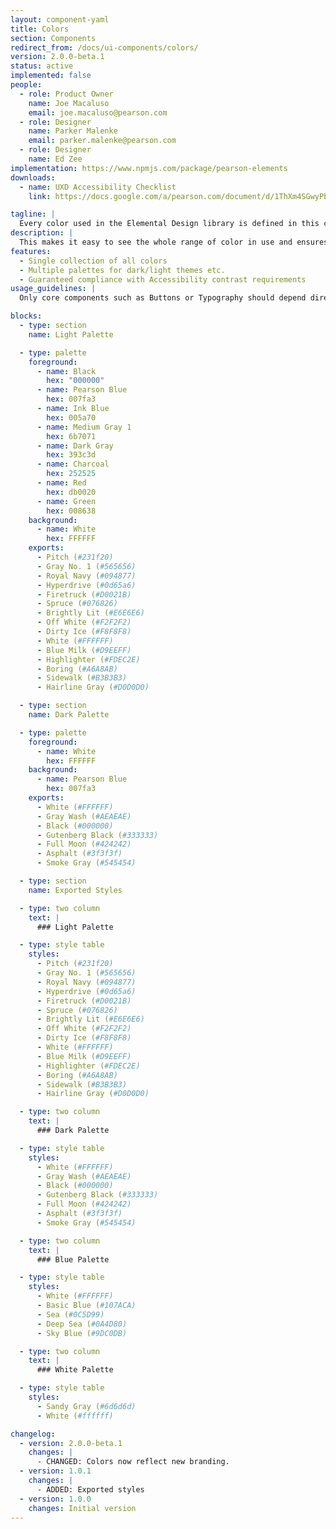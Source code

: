 ```yaml
---
layout: component-yaml
title: Colors
section: Components
redirect_from: /docs/ui-components/colors/
version: 2.0.0-beta.1
status: active
implemented: false
people:
  - role: Product Owner
    name: Joe Macaluso
    email: joe.macaluso@pearson.com
  - role: Designer
    name: Parker Malenke
    email: parker.malenke@pearson.com
  - role: Designer
    name: Ed Zee
implementation: https://www.npmjs.com/package/pearson-elements
downloads:
  - name: UXD Accessibility Checklist
    link: https://docs.google.com/a/pearson.com/document/d/1ThXm4SGwyPb3wtlJGmOWLTRCIWERcLsjtP-jlkGjwAY/edit?usp=sharing

tagline: |
  Every color used in the Elemental Design library is defined in this component.
description: |
  This makes it easy to see the whole range of color in use and ensures we don't have 3 different versions of the same blue. Colors are organized into *Palettes* which contain *Foreground*, *Background*, and *Accent* colors. Any combination of foreground and background colors from the same palette are guaranteed to have sufficient contrast to meet WCAG 2.0 AA guidelines. Accent colors have no contrast guarantee and can be used for visual decoration (separator lines, for example) but not text.
features:
  - Single collection of all colors
  - Multiple palettes for dark/light themes etc.
  - Guaranteed compliance with Accessibility contrast requirements
usage_guidelines: |
  Only core components such as Buttons or Typography should depend directly on the colors component. Higher level components should get their colors indirectly from the core set of components. This makes it easy to update the color usage across the library.

blocks:
  - type: section
    name: Light Palette

  - type: palette
    foreground:
      - name: Black
        hex: "000000"
      - name: Pearson Blue
        hex: 007fa3
      - name: Ink Blue
        hex: 005a70
      - name: Medium Gray 1
        hex: 6b7071
      - name: Dark Gray
        hex: 393c3d
      - name: Charcoal
        hex: 252525
      - name: Red
        hex: db0020
      - name: Green
        hex: 008638
    background:
      - name: White
        hex: FFFFFF
    exports:
      - Pitch (#231f20)
      - Gray No. 1 (#565656)
      - Royal Navy (#094877)
      - Hyperdrive (#0d65a6)
      - Firetruck (#D0021B)
      - Spruce (#076826)
      - Brightly Lit (#E6E6E6)
      - Off White (#F2F2F2)
      - Dirty Ice (#F8F8F8)
      - White (#FFFFFF)
      - Blue Milk (#D9EEFF)
      - Highlighter (#FDEC2E)
      - Boring (#A6A8AB)
      - Sidewalk (#B3B3B3)
      - Hairline Gray (#D0D0D0)

  - type: section
    name: Dark Palette

  - type: palette
    foreground:
      - name: White
        hex: FFFFFF
    background:
      - name: Pearson Blue
        hex: 007fa3
    exports:
      - White (#FFFFFF)
      - Gray Wash (#AEAEAE)
      - Black (#000000)
      - Gutenberg Black (#333333)
      - Full Moon (#424242)
      - Asphalt (#3f3f3f)
      - Smoke Gray (#545454)

  - type: section
    name: Exported Styles

  - type: two column
    text: |
      ### Light Palette

  - type: style table
    styles:
      - Pitch (#231f20)
      - Gray No. 1 (#565656)
      - Royal Navy (#094877)
      - Hyperdrive (#0d65a6)
      - Firetruck (#D0021B)
      - Spruce (#076826)
      - Brightly Lit (#E6E6E6)
      - Off White (#F2F2F2)
      - Dirty Ice (#F8F8F8)
      - White (#FFFFFF)
      - Blue Milk (#D9EEFF)
      - Highlighter (#FDEC2E)
      - Boring (#A6A8AB)
      - Sidewalk (#B3B3B3)
      - Hairline Gray (#D0D0D0)

  - type: two column
    text: |
      ### Dark Palette

  - type: style table
    styles:
      - White (#FFFFFF)
      - Gray Wash (#AEAEAE)
      - Black (#000000)
      - Gutenberg Black (#333333)
      - Full Moon (#424242)
      - Asphalt (#3f3f3f)
      - Smoke Gray (#545454)

  - type: two column
    text: |
      ### Blue Palette

  - type: style table
    styles:
      - White (#FFFFFF)
      - Basic Blue (#107ACA)
      - Sea (#0C5D99)
      - Deep Sea (#0A4D80)
      - Sky Blue (#9DC0DB)

  - type: two column
    text: |
      ### White Palette

  - type: style table
    styles:
      - Sandy Gray (#6d6d6d)
      - White (#ffffff)

changelog:
  - version: 2.0.0-beta.1
    changes: |
      - CHANGED: Colors now reflect new branding.
  - version: 1.0.1
    changes: |
      - ADDED: Exported styles
  - version: 1.0.0
    changes: Initial version
---
```

